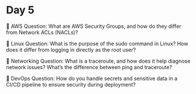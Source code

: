 # Day 5

🔸 AWS Question:
What are AWS Security Groups, and how do they differ from Network ACLs (NACLs)?

🔸 Linux Question:
What is the purpose of the sudo command in Linux? How does it differ from logging in directly as the root user?

🔸 Networking Question:
What is a traceroute, and how does it help diagnose network issues? What’s the difference between ping and traceroute?

🔸 DevOps Question:
How do you handle secrets and sensitive data in a CI/CD pipeline to ensure security during deployment?

